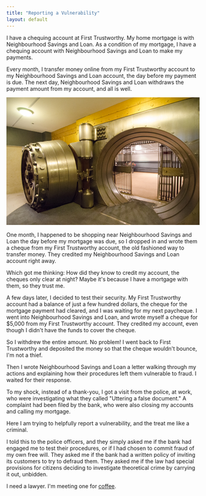 ```yaml
---
title: "Reporting a Vulnerability"
layout: default
---
```


I have a chequing account at First Trustworthy. My home mortgage is with Neighbourhood Savings and Loan. As a condition of my mortgage, I have a chequing account with Neighbourhood Savings and Loan to make my payments.

Every month, I transfer money online from my First Trustworthy account to my Neighbourhood Savings and Loan account, the day before my payment is due. The next day, Neighbourhood Savings and Loan withdraws the payment amount from my account, and all is well.

[![vault](/assets/images/vault.jpg)](https://www.flickr.com/photos/jasonbaker/9027029071)

One month, I happened to be shopping near Neighbourhood Savings and Loan the day before my mortgage was due, so I dropped in and wrote them a cheque from my First Trustworthy account, the old fashioned way to transfer money. They credited my Neighbourhood Savings and Loan account right away.

Which got me thinking: How did they know to credit my account, the cheques only clear at night? Maybe it's because I have a mortgage with them, so they trust me.

A few days later, I decided to test their security. My First Trustworthy account had a balance of just a few hundred dollars, the cheque for the mortgage payment had cleared, and I was waiting for my next paycheque. I went into Neighbourhood Savings and Loan, and wrote myself a cheque for $5,000 from my First Trustworthy account. They credited my account, even though I didn't have the funds to cover the cheque.

So I withdrew the entire amount. No problem! I went back to First Trustworthy and deposited the money so that the cheque wouldn't bounce, I'm not a thief.

Then I wrote Neighbourhood Savings and Loan a letter walking through my actions and explaining how their procedures left them vulnerable to fraud. I waited for their response.

To my shock, instead of a thank-you, I got a visit from the police, at work, who were investigating what they called "Uttering a false document." A complaint had been filed by the bank, who were also closing my accounts and calling my mortgage.

Here I am trying to helpfully report a vulnerability, and the treat me like a criminal.

I told this to the police officers, and they simply asked me if the bank had engaged me to test their procedures, or if I had chosen to commit fraud of my own free will. They asked me if the bank had a written policy of inviting its customers to try to defraud them. They asked me if the law had special provisions for citizens deciding to investigate theoretical crime by carrying it out, unbidden.

I need a lawyer. I'm meeting one for [coffee](http://sakurity.com/blog/2015/05/21/starbucks.html).